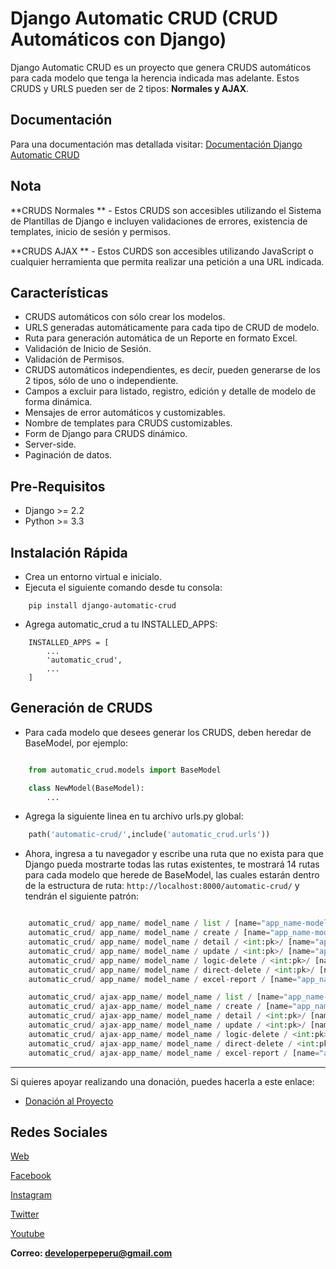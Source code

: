 # Django Automatic CRUD (CRUD Automáticos con Django)

Django Automatic CRUD es un proyecto que genera CRUDS automáticos para cada modelo que tenga la herencia indicada mas adelante. Estos CRUDS y URLS pueden ser de 2 tipos: **Normales y AJAX**.

## Documentación

Para una documentación mas detallada visitar: [Documentación Django Automatic CRUD](https://django-automatic-crud.readthedocs.io/es/latest/index.html)

## Nota

**CRUDS Normales ** - Estos CRUDS son accesibles utilizando el Sistema de Plantillas de Django e incluyen validaciones de errores, existencia de templates, inicio de sesión y permisos.

**CRUDS AJAX ** - Estos CURDS son accesibles utilizando JavaScript o cualquier herramienta que permita realizar una petición a una URL indicada.

## Características

- CRUDS automáticos con sólo crear los modelos.
- URLS generadas automáticamente para cada tipo de CRUD de modelo.
- Ruta para generación automática de un Reporte en formato Excel.
- Validación de Inicio de Sesión.
- Validación de Permisos.
- CRUDS automáticos independientes, es decir, pueden generarse de los 2 tipos, sólo de uno o independiente.
- Campos a excluir para listado, registro, edición y detalle de modelo de forma dinámica.
- Mensajes de error automáticos y customizables.
- Nombre de templates para CRUDS customizables.
- Form de Django para CRUDS dinámico.
- Server-side.
- Paginación de datos.

## Pre-Requisitos

- Django >= 2.2
- Python >= 3.3

## Instalación Rápida

- Crea un entorno virtual e inicialo.
- Ejecuta el siguiente comando desde tu consola:

```
    pip install django-automatic-crud
```

- Agrega automatic_crud a tu INSTALLED_APPS:

```
    INSTALLED_APPS = [
        ...
        'automatic_crud',
        ...
    ]
```

## Generación de CRUDS

- Para cada modelo que desees generar los CRUDS, deben heredar de BaseModel, por ejemplo:

```python

    from automatic_crud.models import BaseModel

    class NewModel(BaseModel):
        ...

```

- Agrega la siguiente linea en tu archivo urls.py global:

```python
    path('automatic-crud/',include('automatic_crud.urls'))
```

- Ahora, ingresa a tu navegador y escribe una ruta que no exista para que Django pueda mostrarte todas las rutas existentes, te mostrará 14 rutas para cada modelo que herede de BaseModel, las cuales estarán dentro de la estructura de ruta: `http://localhost:8000/automatic-crud/` y tendrán el siguiente patrón:

```python

    automatic_crud/ app_name/ model_name / list / [name="app_name-model_name-list"]
    automatic_crud/ app_name/ model_name / create / [name="app_name-model_name-create"]
    automatic_crud/ app_name/ model_name / detail / <int:pk>/ [name="app_name-model_name-detail"]
    automatic_crud/ app_name/ model_name / update / <int:pk>/ [name="app_name-model_name-update"]
    automatic_crud/ app_name/ model_name / logic-delete / <int:pk>/ [name="app_name-model_name-logic-delete"]
    automatic_crud/ app_name/ model_name / direct-delete / <int:pk>/ [name="app_name-model_name-direct-delete"]
    automatic_crud/ app_name/ model_name / excel-report / [name="app_name-model_name-excel-report"]

    automatic_crud/ ajax-app_name/ model_name / list / [name="app_name-model_name-list-ajax"]
    automatic_crud/ ajax-app_name/ model_name / create / [name="app_name-model_name-create-ajax"]
    automatic_crud/ ajax-app_name/ model_name / detail / <int:pk>/ [name="app_name-model_name-detail-ajax"]
    automatic_crud/ ajax-app_name/ model_name / update / <int:pk>/ [name="app_name-model_name-update-ajax"]
    automatic_crud/ ajax-app_name/ model_name / logic-delete / <int:pk>/ [name="app_name-model_name-logic-delete-ajax"]
    automatic_crud/ ajax-app_name/ model_name / direct-delete / <int:pk>/ [name="app_name-model_name-direct-delete-ajax"]
    automatic_crud/ ajax-app_name/ model_name / excel-report / [name="app_name-model_name-excel-report-ajax"]

```

---

Si quieres apoyar realizando una donación, puedes hacerla a este enlace:

- [Donación al Proyecto](https://www.paypal.com/paypalme/oliversando)

## Redes Sociales

[Web](http://www.developerpe.com)

[Facebook](https://www.facebook.com/developerper​)

[Instagram](https://www.instagram.com/developer.pe/​)

[Twitter](https://twitter.com/Developerpepiur​)

[Youtube](Developer.pe)

**Correo: developerpeperu@gmail.com**
